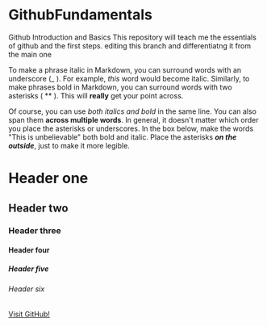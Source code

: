 # GithubFundamentals
Github Introduction and Basics
This repository will teach me the essentials of github and the first steps.
editing this branch and differentiatng it from the main one

To make a phrase italic in Markdown, you can surround words with an underscore (_ ). For example, _this_ word would become italic.
Similarly, to make phrases bold in Markdown, you can surround words with two asterisks ( ** ). This will **really** get your point across.

Of course, you can use _both italics and bold_ in the same line. You can also span them **across multiple words**.
In general, it doesn't matter which order you place the asterisks or underscores. In the box below, make the words "This is unbelievable" both bold and italic. Place the asterisks **_on the outside_**, just to make it more legible.

# Header one
## Header two
### Header three
#### Header four
##### Header five
###### Header six

[Visit GitHub!](www.github.com)
